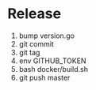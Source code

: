 Release
=======

1. bump version.go
2. git commit
3. git tag
4. env GITHUB_TOKEN
5. bash docker/build.sh
6. git push master
